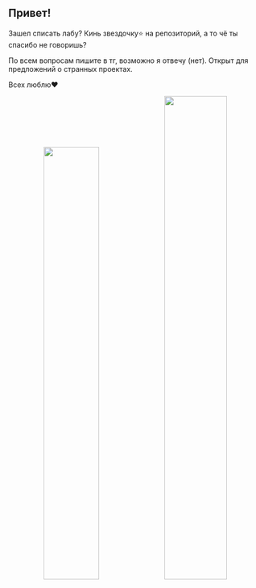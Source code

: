## Привет! 

Зашел списать лабу? Кинь звездочку⭐ на репозиторий, а то чё ты спасибо не говоришь? 

По всем вопросам пишите в тг, возможно я отвечу (нет). Открыт для предложений о странных проектах. 

Всех люблю❤️

<div align=center>
  <img src="https://github-readme-stats.vercel.app/api?username=Magikman008&count_private=truei&show_icons=true&bg_color=161b22&text_color=c9d1d9&title_color=58a6ff&border_color=30363d&icon_color=58a6ff&border_radius=6" width=46.9% height=auto/>
  <img src="https://streak-stats.demolab.com?user=Magikman008&border_radius=6&background=161B22&border=30363D&stroke=30363D&ring=58A6FF&currStreakLabel=58A6FF&currStreakNum=C9D1D9&sideNums=C9D1D9&sideLabels=C9D1D9&dates=8B949E" width=49.6% height=auto/>
</div>
